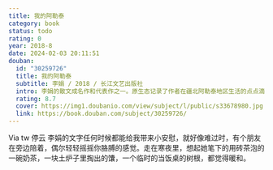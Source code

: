 ```yaml
---
title: 我的阿勒泰
category: book
status: todo
rating: 0
year: 2018-8
date: 2024-02-03 20:11:51
douban:
  id: "30259726"
  title: 我的阿勒泰
  subtitle: 李娟 / 2018 / 长江文艺出版社
  intro: 李娟的散文成名作和代表作之一。原生态记录了作者在疆北阿勒泰地区生活的点点滴滴，包括人与事的记忆和感悟。全书文字明净，质地纯粹，原生态地再现了疆北风物人情，充满了朴野清新的气息。十年前，作者在到处收集来的纸片上用密密麻麻的文字写下她的生活和感悟，投稿到新疆的文艺期刊。一些资深的编辑认为一个二十岁左右的女孩不可能写出如此清新而有才华的作品。但新疆著名作家刘亮程将她挖掘出来，她的*部作品以《九篇雪》为名结集出版，人们才开始知道有个新疆女孩叫李娟。此后，她的散文在《南方周末》、《文汇报》陆续刊登，完全是天才的笔触，引起了文坛的震惊。人们很难想象：一个没有受过完整高等教育、阅读范围主要限于金庸、琼瑶、一直生活在疆北荒野之地的女孩，能够写出如此清新、活泼、充满灵性和生命力的文字。她的作品和图书相继荣获年度华文*散文奖，入评年度十大好书，很有可能将成为这个时代的散文经典之一。在本次全新插图修订版上市前，作者亲自对本书做了篇目和文字的修订润色工作，题写了新的序言，并将全书分为“上篇：记忆之中”和“下篇：角落之中”两个部分，使内容更为纯净和集中。同时，本书还插入了作者的好友——在北疆生活多年、对阿勒泰有着深厚感情的作家、摄影师康剑老师的精美的摄影作品，以飨读者。
  rating: 8.7
  cover: https://img1.doubanio.com/view/subject/l/public/s33678980.jpg
  link: https://book.douban.com/subject/30259726/
---
```


Via tw 停云 李娟的文字任何时候都能给我带来小安慰，就好像难过时，有个朋友在旁边陪着，偶尔轻轻摇摇你胳膊的感觉。走在寒夜里，想起她笔下的用砖茶泡的一碗奶茶，一块土炉子里掏出的馕，一个临时的当饭桌的树根，都觉得暖和。
